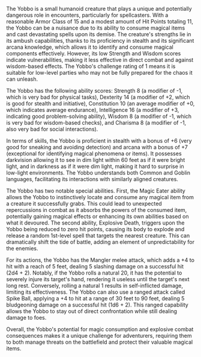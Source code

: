 The Yobbo is a small humanoid creature that plays a unique and potentially dangerous role in encounters, particularly for spellcasters. With a reasonable Armor Class of 15 and a modest amount of Hit Points totaling 11, the Yobbo can be a nuisance due to its ability to consume magical items and cast devastating spells upon its demise. The creature's strengths lie in its ambush capabilities, thanks to its proficiency in stealth and its significant arcana knowledge, which allows it to identify and consume magical components effectively. However, its low Strength and Wisdom scores indicate vulnerabilities, making it less effective in direct combat and against wisdom-based effects. The Yobbo's challenge rating of 1 means it is suitable for low-level parties who may not be fully prepared for the chaos it can unleash.

The Yobbo has the following ability scores: Strength 8 (a modifier of -1, which is very bad for physical tasks), Dexterity 14 (a modifier of +2, which is good for stealth and initiative), Constitution 10 (an average modifier of +0, which indicates average endurance), Intelligence 16 (a modifier of +3, indicating good problem-solving ability), Wisdom 8 (a modifier of -1, which is very bad for wisdom-based checks), and Charisma 8 (a modifier of -1, also very bad for social interactions). 

In terms of skills, the Yobbo is proficient in stealth with a bonus of +6 (very good for sneaking and avoiding detection) and arcana with a bonus of +7 (exceptional for identifying magical phenomena or items). It possesses darkvision allowing it to see in dim light within 60 feet as if it were bright light, and in darkness as if it were dim light, making it hard to surprise in low-light environments. The Yobbo understands both Common and Goblin languages, facilitating its interactions with similarly aligned creatures.

The Yobbo has two notable special abilities. First, the Magic Eater ability allows the Yobbo to instinctively locate and consume any magical item from a creature it successfully grabs. This could lead to unexpected repercussions in combat as it absorbs the powers of the consumed item, potentially gaining magical effects or enhancing its own abilities based on what it devoured. The second ability, Explosive Death, triggers upon the Yobbo being reduced to zero hit points, causing its body to explode and release a random 1st-level spell that targets the nearest creature. This can dramatically shift the tide of battle, adding an element of unpredictability for the enemies.

For its actions, the Yobbo has the Mangler melee attack, which adds a +4 to hit with a reach of 5 feet, dealing 5 slashing damage on a successful hit (2d4 + 2). Notably, if the Yobbo rolls a natural 20, it has the potential to severely injure its target's hand, rendering it useless until the target's next long rest. Conversely, rolling a natural 1 results in self-inflicted damage, limiting its effectiveness. The Yobbo can also use a ranged attack called Spike Ball, applying a +4 to hit at a range of 30 feet to 90 feet, dealing 5 bludgeoning damage on a successful hit (1d6 + 2). This ranged capability allows the Yobbo to stay out of direct confrontation while still dealing damage to foes. 

Overall, the Yobbo's potential for magic consumption and explosive combat consequences makes it a unique challenge for adventurers, requiring them to both manage threats on the battlefield and protect their valuable magical items.